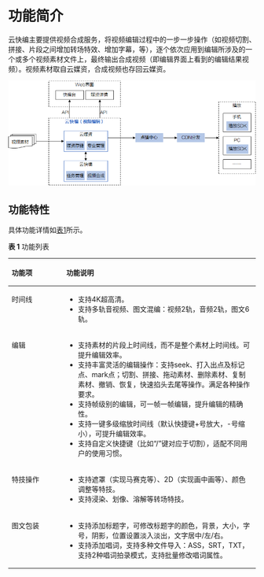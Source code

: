 # 功能简介<a name="vod_01_0078"></a>

云快编主要提供视频合成服务，将视频编辑过程中的一步一步操作（如视频切割、拼接、片段之间增加转场特效、增加字幕，等），逐个依次应用到编辑所涉及的一个或多个视频素材文件上，最终输出合成视频（即编辑界面上看到的编辑结果视频）。视频素材取自云媒资，合成视频也存回云媒资。

![](figures/zh-cn_image_0251100039.png)

## 功能特性<a name="section443219915209"></a>

具体功能详情如[表1](#table191051236268)所示。

**表 1**  功能列表

<a name="table191051236268"></a>
<table><thead align="left"><tr id="row33083313263"><th class="cellrowborder" valign="top" width="22.06%" id="mcps1.2.3.1.1"><p id="p330963122619"><a name="p330963122619"></a><a name="p330963122619"></a>功能项</p>
</th>
<th class="cellrowborder" valign="top" width="77.94%" id="mcps1.2.3.1.2"><p id="p173099392619"><a name="p173099392619"></a><a name="p173099392619"></a>功能说明</p>
</th>
</tr>
</thead>
<tbody><tr id="row107968434305"><td class="cellrowborder" valign="top" width="22.06%" headers="mcps1.2.3.1.1 "><p id="p153532014123517"><a name="p153532014123517"></a><a name="p153532014123517"></a>时间线</p>
</td>
<td class="cellrowborder" valign="top" width="77.94%" headers="mcps1.2.3.1.2 "><a name="ul1956212351359"></a><a name="ul1956212351359"></a><ul id="ul1956212351359"><li>支持4K超高清。</li><li>支持多轨音视频、图文混编：视频2轨，音频2轨，图文6轨。</li></ul>
</td>
</tr>
<tr id="row111051947153012"><td class="cellrowborder" valign="top" width="22.06%" headers="mcps1.2.3.1.1 "><p id="p182491259153520"><a name="p182491259153520"></a><a name="p182491259153520"></a>编辑</p>
</td>
<td class="cellrowborder" valign="top" width="77.94%" headers="mcps1.2.3.1.2 "><a name="ul019217131362"></a><a name="ul019217131362"></a><ul id="ul019217131362"><li>支持素材的片段上时间线，而不是整个素材上时间线。可提升编辑效率。</li><li>支持丰富灵活的编辑操作：支持seek、打入出点及标记点、mark点；切割、拼接、拖动素材、删除素材、复制素材、撤销、恢复，快速掐头去尾等操作。满足各种操作要求。</li><li>支持帧级别的编辑，可一帧一帧编辑，提升编辑的精确性。</li><li>支持一键多级缩放时间线（默认快捷键+号放大，-号缩小），可提升编辑效率。</li><li>支持自定义快捷键（比如“/”键对应于切割），适配不同用户的使用习惯。</li></ul>
</td>
</tr>
<tr id="row1330933192616"><td class="cellrowborder" valign="top" width="22.06%" headers="mcps1.2.3.1.1 "><p id="p13648425133617"><a name="p13648425133617"></a><a name="p13648425133617"></a>特技操作</p>
</td>
<td class="cellrowborder" valign="top" width="77.94%" headers="mcps1.2.3.1.2 "><a name="ul1726163411360"></a><a name="ul1726163411360"></a><ul id="ul1726163411360"><li>支持遮罩（实现马赛克等）、2D（实现画中画等）、颜色调整等特技。</li><li>支持浸染、划像、溶解等转场特技。</li></ul>
</td>
</tr>
<tr id="row930919372613"><td class="cellrowborder" valign="top" width="22.06%" headers="mcps1.2.3.1.1 "><p id="p15626194013360"><a name="p15626194013360"></a><a name="p15626194013360"></a>图文包装</p>
</td>
<td class="cellrowborder" valign="top" width="77.94%" headers="mcps1.2.3.1.2 "><a name="ul7847053113613"></a><a name="ul7847053113613"></a><ul id="ul7847053113613"><li>支持添加标题字，可修改标题字的颜色，背景，大小，字号，阴影，位置设置淡入淡出，文字居中/左/右。</li><li>支持添加唱词，支持多种文件导入：ASS，SRT，TXT，支持2种唱词拍录模式，支持批量修改唱词属性。</li></ul>
</td>
</tr>
</tbody>
</table>

